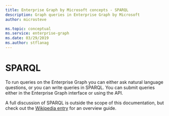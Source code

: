 ```yaml
---
title: Enterprise Graph by Microsoft concepts - SPARQL
description: Graph queries in Enterprise Graph by Microsoft
author: microsteve

ms.topic: conceptual
ms.service: enterprise-graph 
ms.date: 03/29/2019
ms.author: stflanag
---
```


# SPARQL

To run queries on the Enterprise Graph you can either ask natural language questions, or you can write queries in SPARQL. You can submit queries either in the Enterprise Graph interface or using the API.

A full discussion of SPARQL is outside the scope of this documentation, but check out the <a href="https://en.wikipedia.org/wiki/SPARQL">Wikipedia entry</a> for an overview guide.

